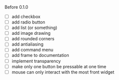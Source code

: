 Before 0.1.0
 - [ ] add checkbox
 - [ ] add radio button
 - [ ] add list (or something)
 - [ ] add image drawing
 - [ ] add rounded corners
 - [ ] add antialiasing
 - [ ] add command menu
 - [ ] add frame to documentation
 - [ ] implement transparency
 - [ ] make only one button be pressable at one time
 - [ ] mouse can only interact with the most front widget